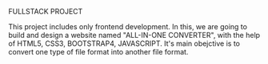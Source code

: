 FULLSTACK PROJECT

This project includes only frontend development.
In this, we are going to build and design a website named "ALL-IN-ONE CONVERTER", with
the help of HTML5, CSS3, BOOTSTRAP4, JAVASCRIPT. It's main obejctive is to convert 
one type of file format into another file format.
